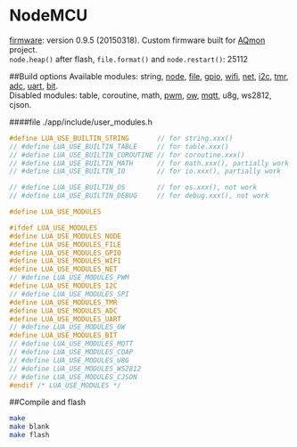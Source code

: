 # **NodeMCU**
[firmware][]: version 0.9.5 (20150318). Custom firmware built for [AQmon][] project.<br/>
`node.heap()` after flash, `file.format()` and `node.restart()`: 25112

[firmware]: https://github.com/nodemcu/nodemcu-firmware
[AQmon]:   https://github.com/avaldebe/AQmon

##Build options
Available modules:
string, [node][], [file][], [gpio][], [wifi][], [net][], 
[i2c][], [tmr][], [adc][], [uart][], [bit][].<br/>
Disabled modules: table, coroutine, math,
[pwm][], [ow][], [mqtt][], u8g, ws2812, cjson.<br/>

[node]: http://www.nodemcu.com/docs/node-module
[file]: http://www.nodemcu.com/docs/file-module
[gpio]: http://www.nodemcu.com/docs/gpio-module
[wifi]: http://www.nodemcu.com/docs/wifi-module
[net]:  http://www.nodemcu.com/docs/net-module
[i2c]:  http://www.nodemcu.com/docs/i2c-module
[tmr]:  http://www.nodemcu.com/docs/timer-module
[adc]:  http://www.nodemcu.com/docs/adc-module
[uart]: http://www.nodemcu.com/docs/uart-module
[bit]:  http://www.nodemcu.com/docs/bit-module
[pwm]:  http://www.nodemcu.com/docs/pwm-module
[ow]:   http://www.nodemcu.com/docs/onewire-module
[mqtt]: http://www.nodemcu.com/docs/mqtt-module

####file ./app/include/user_modules.h
```c
#define LUA_USE_BUILTIN_STRING       // for string.xxx()
// #define LUA_USE_BUILTIN_TABLE     // for table.xxx()
// #define LUA_USE_BUILTIN_COROUTINE // for coroutine.xxx()
// #define LUA_USE_BUILTIN_MATH      // for math.xxx(), partially work
// #define LUA_USE_BUILTIN_IO        // for io.xxx(), partially work

// #define LUA_USE_BUILTIN_OS        // for os.xxx(), not work
// #define LUA_USE_BUILTIN_DEBUG     // for debug.xxx(), not work

#define LUA_USE_MODULES

#ifdef LUA_USE_MODULES
#define LUA_USE_MODULES_NODE
#define LUA_USE_MODULES_FILE
#define LUA_USE_MODULES_GPIO
#define LUA_USE_MODULES_WIFI
#define LUA_USE_MODULES_NET
// #define LUA_USE_MODULES_PWM
#define LUA_USE_MODULES_I2C
// #define LUA_USE_MODULES_SPI
#define LUA_USE_MODULES_TMR
#define LUA_USE_MODULES_ADC
#define LUA_USE_MODULES_UART
// #define LUA_USE_MODULES_OW
#define LUA_USE_MODULES_BIT
// #define LUA_USE_MODULES_MQTT
// #define LUA_USE_MODULES_COAP
// #define LUA_USE_MODULES_U8G
// #define LUA_USE_MODULES_WS2812
// #define LUA_USE_MODULES_CJSON
#endif /* LUA_USE_MODULES */
```

##Compile and flash

```sh
make
make blank
make flash

```

